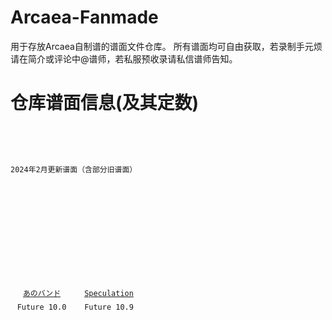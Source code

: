 # Arcaea-Fanmade
用于存放Arcaea自制谱的谱面文件仓库。
所有谱面均可自由获取，若录制手元烦请在简介或评论中@谱师，若私服预收录请私信谱师告知。

# 仓库谱面信息(及其定数)
<pre>
  <code>
    <div class="notaninfobox dstable">
      <div class="ds">2024年2月更新谱面（含部分旧谱面）</div>
      <div class="number">
        <div style="display: grid;grid-template-columns: repeat(auto-fill, 107.5px);grid-template-rows: repeat(auto-fill, 154px);place-items: center center;">
          <div style="margin-right:7.5px;">
              <div style="height:110px;width:100px;line-height:110px;text-align:center;">
                  <a href="/anoband" title="anoband">
                      <img alt="base.jpg" src="/anoband/base.jpg" decoding="async" width="100" height="100"/>
                  </a>
              </div>
              <div style="height:44px;text-align:center;text-overflow:ellipsis;overflow:hidden;width:100px;display: block;white-space: nowrap;line-height:22px;text-align:center;">
                  <a href="/anoband" title="anoband">
                      <span title="anoband">あのバンド</span>
                  </a>
                  <br/>Future 10.0
                </div>
            </div>

            <div style="margin-right:7.5px;">
              <div style="height:110px;width:100px;line-height:110px;text-align:center;">
                  <a href="/speculation" title="speculation">
                      <img alt="base.jpg" src="/speculation/base.jpg" decoding="async" width="100" height="100"/>
                  </a>
              </div>
              <div style="height:44px;text-align:center;text-overflow:ellipsis;overflow:hidden;width:100px;display: block;white-space: nowrap;line-height:22px;text-align:center;">
                  <a href="/speculation" title="anoband">
                      <span title="speculation">Speculation</span>
                  </a>
                  <br/>Future 10.9
                </div>
            </div>
          
          </div>
        </div>
    </div>
  </code>
</pre>
